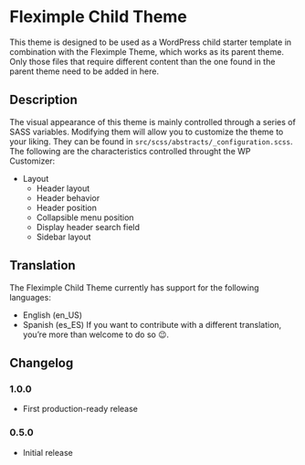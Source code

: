 # Fleximple Child Theme
This theme is designed to be used as a WordPress child starter template in combination with the Fleximple Theme, which works as its parent theme. Only those files that require different content than the one found in the parent theme need to be added in here.

## Description
The visual appearance of this theme is mainly controlled through a series of SASS variables. Modifying them will allow you to customize the theme to your liking. They can be found in `src/scss/abstracts/_configuration.scss`.
The following are the characteristics controlled throught the WP Customizer:
- Layout
  - Header layout
  - Header behavior
  - Header position
  - Collapsible menu position
  - Display header search field
  - Sidebar layout

## Translation
The Fleximple Child Theme currently has support for the following languages:
- English (en_US)
- Spanish (es_ES)
If you want to contribute with a different translation, you’re more than welcome to do so 😉.

## Changelog
### 1.0.0
- First production-ready release
### 0.5.0
- Initial release
